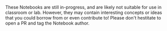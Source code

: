 These Notebooks are still in-progress, and are likely not suitable for use in 
classroom or lab. However, they may contain interesting concepts or ideas that you 
could borrow from or even contribute to! Please don't hestitate to open a PR and tag 
the Notebook author.
